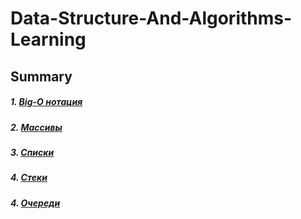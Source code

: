 # Data-Structure-And-Algorithms-Learning

## Summary

##### 1. <a href=Algorithms/Big-O.md>Big-O нотация</a>
##### 2. <a href=DataStructures/Array.md>Массивы</a>
##### 3. <a href=DataStructures/List.md>Списки</a>
##### 4. <a href=DataStructures/Stack.md>Стеки</a>
##### 4. <a href=DataStructures/Queue.md>Очереди</a>